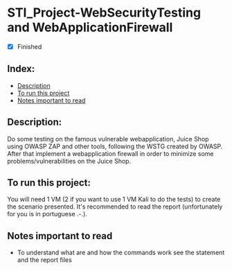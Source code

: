 # STI_Project-WebSecurityTesting and WebApplicationFirewall

- [x] Finished

## Index:
- [Description](#description)
- [To run this project](#to-run-this-project)
- [Notes important to read](#notes-important-to-read)

## Description:
Do some testing on the famous vulnerable webapplication, Juice Shop using OWASP ZAP and other tools, following the WSTG created by OWASP. After that implement a webapplication firewall in order to minimize some problems/vulnerabilities on the Juice Shop.

## To run this project:
You will need 1 VM (2 if you want to use 1 VM Kali to do the tests) to create the scenario presented. It's recommended to read the report (unfortunately for you is in portuguese .-.).

## Notes important to read
- To understand what are and how the commands work see the statement and the report files
